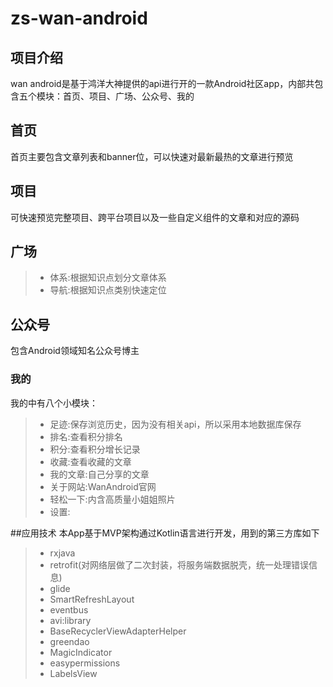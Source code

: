 # zs-wan-android

## 项目介绍
wan android是基于鸿洋大神提供的api进行开的一款Android社区app，内部共包含五个模块：首页、项目、广场、公众号、我的

## 首页
首页主要包含文章列表和banner位，可以快速对最新最热的文章进行预览

## 项目
可快速预览完整项目、跨平台项目以及一些自定义组件的文章和对应的源码


## 广场
>* 体系:根据知识点划分文章体系
>* 导航:根据知识点类别快速定位


## 公众号
包含Android领域知名公众号博主


### 我的
我的中有八个小模块：
>* 足迹:保存浏览历史，因为没有相关api，所以采用本地数据库保存
>* 排名:查看积分排名
>* 积分:查看积分增长记录
>* 收藏:查看收藏的文章
>* 我的文章:自己分享的文章
>* 关于网站:WanAndroid官网
>* 轻松一下:内含高质量小姐姐照片
>* 设置:


##应用技术
本App基于MVP架构通过Kotlin语言进行开发，用到的第三方库如下
>* rxjava
>* retrofit(对网络层做了二次封装，将服务端数据脱壳，统一处理错误信息)
>* glide
>* SmartRefreshLayout
>* eventbus
>* avi:library
>* BaseRecyclerViewAdapterHelper
>* greendao
>* MagicIndicator
>* easypermissions
>* LabelsView

